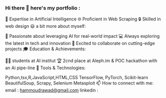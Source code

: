 ### Hi there 👋 here's my portfolio :

🤖 Expertise in Artificial Intelligence
🌐 Proficient in Web Scraping
🔒 Skilled in web design
😃 a bit more about myself:

🏅 Passionate about leveraging AI for real-world impact
💻 Always exploring the latest in tech and innovation
🥇 Excited to collaborate on cutting-edge projects
🎓 Education & Achievements:

🧑‍💻 students at AI institut
🏆 2cnd place at Aleph.im & POC hackathon with an Ai pipe-line
🔧 Tools & Technologies:

Python,tsx,R,JavaScript,HTML,CSS
TensorFlow, PyTorch, Scikit-learn
BeautifulSoup, Scrapy, Selenium
Metasploit
📫 How to connect with me:
email : hammoudrawad@gmail.com 
linkedin : 
